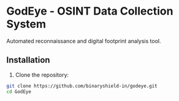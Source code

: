 # GodEye - OSINT Data Collection System

Automated reconnaissance and digital footprint analysis tool.

## Installation

1. Clone the repository:
```bash
git clone https://github.com/binaryshield-in/godeye.git
cd GodEye